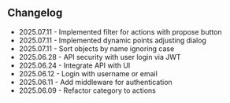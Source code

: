 ## Changelog

* 2025.07.11 - Implemented filter for actions with propose button
* 2025.07.11 - Implemented dynamic points adjusting dialog 
* 2025.07.11 - Sort objects by name ignoring case
* 2025.06.28 - API security with user login via JWT
* 2025.06.24 - Integrate API with UI
* 2025.06.12 - Login with username or email
* 2025.06.11 - Add middleware for authentication
* 2025.06.09 - Refactor category to actions
